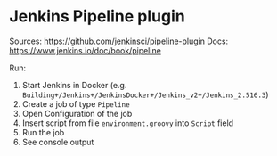 # Jenkins Pipeline plugin

Sources: https://github.com/jenkinsci/pipeline-plugin
Docs: https://www.jenkins.io/doc/book/pipeline

Run:
1. Start Jenkins in Docker (e.g. `Building+/Jenkins+/JenkinsDocker+/Jenkins_v2+/Jenkins_2.516.3`)
2. Create a job of type `Pipeline`
3. Open Configuration of the job
4. Insert script from file `environment.groovy` into `Script` field
5. Run the job
6. See console output
